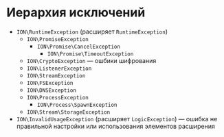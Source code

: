Иерархия исключений
=====

* `ION\RuntimeException` (расширяет `RuntimeException`)
    * `ION\PromiseException` 
        * `ION\Promise\CancelException`
            * `ION\Promise\TimeoutException`
    * `ION\CryptoException` — ошбики шифрования
    * `ION\ListenerException`
    * `ION\StreamException`
    * `ION\FSException`
    * `ION\DNSException`
    * `ION\ProcessException`
        * `ION\Process\SpawnException`
    * `ION\Stream\StorageException`
* `ION\InvalidUsageException` (расширяет `LogicException`) — ошибка не правильной настройки или использования элементов расширения